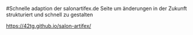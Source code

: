 #Schnelle adaption der salonartifex.de Seite
um änderungen in der Zukunft strukturiert und schnell zu gestalten

https://42tg.github.io/salon-artifex/